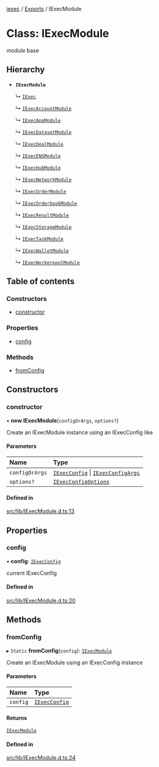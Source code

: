 [iexec](../README.md) / [Exports](../modules.md) / IExecModule

# Class: IExecModule

module base

## Hierarchy

- **`IExecModule`**

  ↳ [`IExec`](IExec.md)

  ↳ [`IExecAccountModule`](IExecAccountModule.md)

  ↳ [`IExecAppModule`](IExecAppModule.md)

  ↳ [`IExecDatasetModule`](IExecDatasetModule.md)

  ↳ [`IExecDealModule`](IExecDealModule.md)

  ↳ [`IExecENSModule`](IExecENSModule.md)

  ↳ [`IExecHubModule`](IExecHubModule.md)

  ↳ [`IExecNetworkModule`](IExecNetworkModule.md)

  ↳ [`IExecOrderModule`](IExecOrderModule.md)

  ↳ [`IExecOrderbookModule`](IExecOrderbookModule.md)

  ↳ [`IExecResultModule`](IExecResultModule.md)

  ↳ [`IExecStorageModule`](IExecStorageModule.md)

  ↳ [`IExecTaskModule`](IExecTaskModule.md)

  ↳ [`IExecWalletModule`](IExecWalletModule.md)

  ↳ [`IExecWorkerpoolModule`](IExecWorkerpoolModule.md)

## Table of contents

### Constructors

- [constructor](IExecModule.md#constructor)

### Properties

- [config](IExecModule.md#config)

### Methods

- [fromConfig](IExecModule.md#fromconfig)

## Constructors

### constructor

• **new IExecModule**(`configOrArgs`, `options?`)

Create an IExecModule instance using an IExecConfig like

#### Parameters

| Name | Type |
| :------ | :------ |
| `configOrArgs` | [`IExecConfig`](IExecConfig.md) \| [`IExecConfigArgs`](../interfaces/internal_.IExecConfigArgs.md) |
| `options?` | [`IExecConfigOptions`](../interfaces/internal_.IExecConfigOptions.md) |

#### Defined in

[src/lib/IExecModule.d.ts:13](https://github.com/iExecBlockchainComputing/iexec-sdk/blob/73dc692/src/lib/IExecModule.d.ts#L13)

## Properties

### config

• **config**: [`IExecConfig`](IExecConfig.md)

current IExecConfig

#### Defined in

[src/lib/IExecModule.d.ts:20](https://github.com/iExecBlockchainComputing/iexec-sdk/blob/73dc692/src/lib/IExecModule.d.ts#L20)

## Methods

### fromConfig

▸ `Static` **fromConfig**(`config`): [`IExecModule`](IExecModule.md)

Create an IExecModule using an IExecConfig instance

#### Parameters

| Name | Type |
| :------ | :------ |
| `config` | [`IExecConfig`](IExecConfig.md) |

#### Returns

[`IExecModule`](IExecModule.md)

#### Defined in

[src/lib/IExecModule.d.ts:24](https://github.com/iExecBlockchainComputing/iexec-sdk/blob/73dc692/src/lib/IExecModule.d.ts#L24)
